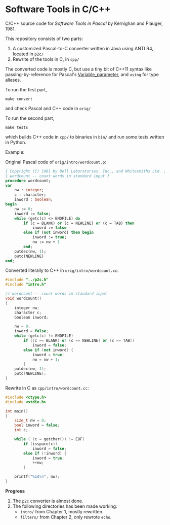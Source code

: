 # Software Tools in C/C++

C/C++ source code for _Software Tools in Pascal_ by Kernighan and Plauger, 1981.

This repository consists of two parts:
1. A customized Pascal-to-C converter written in Java using ANTLR4, located in `p2c/`
2. Rewrite of the tools in C, in `cpp/`

The converted code is mostly C, but use a tiny bit of C++11 syntax like
passing-by-reference for Pascal's [Variable_parameter](https://wiki.freepascal.org/Variable_parameter),
and `using` for type aliases.

To run the first part,

```shell
make convert
```

and check Pascal and C++ code in `orig/`

To run the second part,

```shell
make tests
```

which builds C++ code in `cpp/` to binaries in `bin/` and run some tests written in Python.

Example:

Original Pascal code of `orig/intro/wordcount.p`:

```pascal
{ Copyright (C) 1981 by Bell Laboratories, Inc., and Whitesmiths Ltd. }
{ wordcount -- count words in standard input }
procedure wordcount;
var
    nw : integer;
    c : character;
    inword : boolean;
begin
    nw := 0;
    inword := false;
    while (getc(c) <> ENDFILE) do
        if (c = BLANK) or (c = NEWLINE) or (c = TAB) then
            inword := false
        else if (not inword) then begin
            inword := true;
            nw := nw + 1
        end;
    putdec(nw, 1);
    putc(NEWLINE)
end;
```

Converted literally to C++ in `orig/intro/wordcount.cc`:

```c++
#include "../p2c.h"
#include "intro.h"

// wordcount -- count words in standard input
void wordcount()
{
    integer nw;
    character c;
    boolean inword;

    nw = 0;
    inword = false;
    while (getc(c) != ENDFILE)
        if ((c == BLANK) or (c == NEWLINE) or (c == TAB))
            inword = false;
        else if (not inword) {
            inword = true;
            nw = nw + 1;
        }
    putdec(nw, 1);
    putc(NEWLINE);
}
```

Rewrite in C as `cpp/intro/wordcount.cc`:

```c++
#include <ctype.h>
#include <stdio.h>

int main()
{
    size_t nw = 0;
    bool inword = false;
    int c;

    while ( (c = getchar()) != EOF)
        if (isspace(c))
            inword = false;
        else if (!inword) {
            inword = true;
            ++nw;
        }

    printf("%zd\n", nw);
}
```

**Progress**

1. The `p2c` converter is almost done.
2. The following directories has been made working:
    * `intro/` from Chapter 1, mostly rewritten.
    * `filters/` from Chapter 2, only rewrote `echo`.

